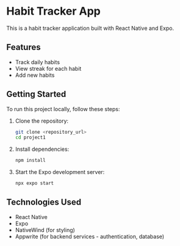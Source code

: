 # Habit Tracker App

This is a habit tracker application built with React Native and Expo.

## Features

- Track daily habits
- View streak for each habit
- Add new habits

## Getting Started

To run this project locally, follow these steps:

1. Clone the repository:
   ```bash
   git clone <repository_url>
   cd project1
   ```
2. Install dependencies:
   ```bash
   npm install
   ```
3. Start the Expo development server:
   ```bash
   npx expo start
   ```

## Technologies Used

- React Native
- Expo
- NativeWind (for styling)
- Appwrite (for backend services - authentication, database)
